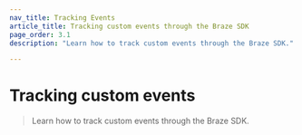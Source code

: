 ```yaml
---
nav_title: Tracking Events
article_title: Tracking custom events through the Braze SDK
page_order: 3.1
description: "Learn how to track custom events through the Braze SDK."

---
```


# Tracking custom events

> Learn how to track custom events through the Braze SDK.

